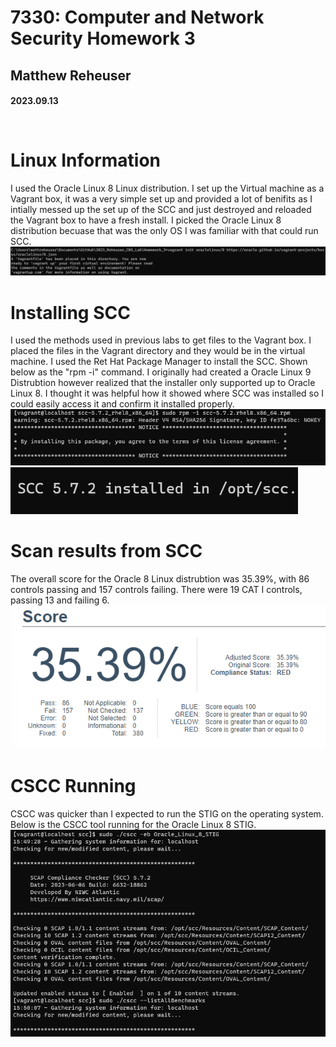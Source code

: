 # 7330: Computer and Network Security Homework 3 
## Matthew Reheuser 
#### 2023.09.13 <p>&nbsp;</p>

# Linux Information
I used the Oracle Linux 8 Linux distribution. I set up the Virtual machine as a Vagrant box, it was a very simple set up and provided a lot of benifits as I intially messed up the set up of the SCC and just destroyed and reloaded the Vagrant box to have a fresh install. I picked the Oracle Linux 8 distribution becuase that was the only OS I was familiar with that could run SCC.  
![Create Oracle Linux](./pictures/CreateOracleLinux.png)  

# Installing SCC 
I used the methods used in previous labs to get files to the Vagrant box. I placed the files in the Vagrant directory and they would be in the virtual machine. I used the Ret Hat Package Manager to install the SCC. Shown below as the "rpm -i" command. I originally had created a Oracle Linux 9 Distrubtion however realized that the installer only supported up to Oracle Linux 8. I thought it was helpful how it showed where SCC was installed so I could easily access it and confirm it installed properly. 
![SCC downloaded](./pictures/sccDownload.png)  
![SCC installed](./pictures/sccInstalled.png)  

# Scan results from SCC
The overall score for the Oracle 8 Linux distrubtion was 35.39%, with 86 controls passing and 157 controls failing. There were 19 CAT I controls, passing 13 and failing 6.
![Scan](./pictures/scanResults.png)  

# CSCC Running
CSCC was quicker than I expected to run the STIG on the operating system. Below is the CSCC tool running for the Oracle Linux 8 STIG.
![CSCC Running](./pictures/CSCCRunning.png)  
